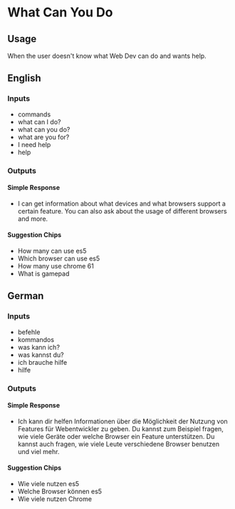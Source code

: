 # What Can You Do
## Usage
When the user doesn't know what Web Dev can do and wants help.
## English
### Inputs
* commands
* what can I do?
* what can you do?
* what are you for?
* I need help
* help
### Outputs
#### Simple Response
* I can get information about what devices and what browsers support a certain feature. You can also ask about the usage of different browsers and more.
#### Suggestion Chips
* How many can use es5
* Which browser can use es5
* How many use chrome 61
* What is gamepad
## German
### Inputs
* befehle
* kommandos
* was kann ich?
* was kannst du?
* ich brauche hilfe
* hilfe
### Outputs
#### Simple Response
* Ich kann dir helfen Informationen über die Möglichkeit der Nutzung von Features für Webentwickler zu geben. Du kannst zum Beispiel fragen, wie viele Geräte oder welche Browser ein Feature unterstützen. Du kannst auch fragen, wie viele Leute verschiedene Browser benutzen und viel mehr.
#### Suggestion Chips
* Wie viele nutzen es5
* Welche Browser können es5
* Wie viele nutzen Chrome